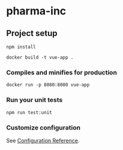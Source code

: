 # pharma-inc

## Project setup
```
npm install
```

```
docker build -t vue-app .
```

### Compiles and minifies for production
```
docker run -p 8080:8080 vue-app
```

### Run your unit tests
```
npm run test:unit
```

### Customize configuration
See [Configuration Reference](https://cli.vuejs.org/config/).
